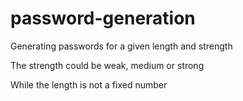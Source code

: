 # password-generation

Generating passwords for a given length and strength

The strength could be weak, medium or strong

While the length is not a fixed number


